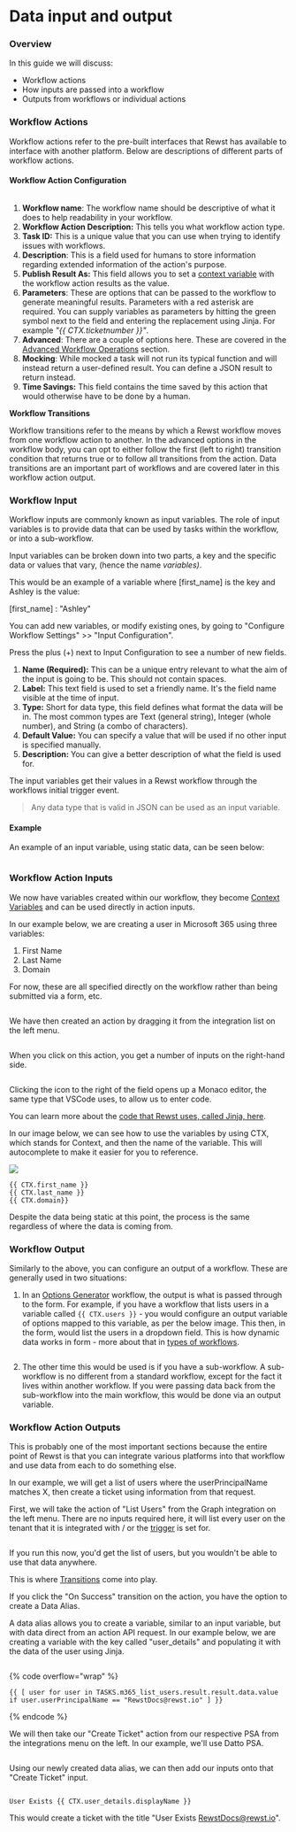 # Data input and output

### Overview

In this guide we will discuss:

* Workflow actions
* How inputs are passed into a workflow
* Outputs from workflows or individual actions

### Workflow Actions

Workflow actions refer to the pre-built interfaces that Rewst has available to interface with another platform. Below are descriptions of different parts of workflow actions.

#### Workflow Action Configuration

<figure><img src="../../.gitbook/assets/workflow_action (1).png" alt=""><figcaption></figcaption></figure>

1. **Workflow name**: The workflow name should be descriptive of what it does to help readability in your workflow.
2. **Workflow Action Description:** This tells you what workflow action type.
3. **Task ID:** This is a unique value that you can use when trying to identify issues with workflows.
4. **Description**: This is a field used for humans to store information regarding extended information of the action's purpose.
5. **Publish Result As:** This field allows you to set a [context variable](../../cluck-university/getting-started/rewst-overview/rewst-terminology.md#context-variables) with the workflow action results as the value.
6. **Parameters**: These are options that can be passed to the workflow to generate meaningful results. Parameters with a red asterisk are required. You can supply variables as parameters by hitting the green symbol next to the field and entering the replacement using Jinja. For example _"\{{ CTX.ticketnumber \}}"_.
7. **Advanced**: There are a couple of options here. These are covered in the [Advanced Workflow Operations](configuring-your-workflow-tasks/advanced-workflow-operations.md) section.
8. **Mocking**: While mocked a task will not run its typical function and will instead return a user-defined result. You can define a JSON result to return instead.
9. **Time Savings:** This field contains the time saved by this action that would otherwise have to be done by a human.

**Workflow Transitions**

Workflow transitions refer to the means by which a Rewst workflow moves from one workflow action to another. In the advanced options in the workflow body, you can opt to either follow the first (left to right) transition condition that returns true or to follow all transitions from the action. Data transitions are an important part of workflows and are covered later in this workflow action output.

### Workflow Input

Workflow inputs are commonly known as input variables. The role of input variables is to provide data that can be used by tasks within the workflow, or into a sub-workflow.

Input variables can be broken down into two parts, a key and the specific data or values that vary, (hence the name _variables)_.

This would be an example of a variable where \[first\_name] is the key and Ashley is the value:

&#x20;               \[first\_name] : "Ashley"

You can add new variables, or modify existing ones, by going to "Configure Workflow Settings"  >> "Input Configuration".

Press the plus (+) next to Input Configuration to see a number of new fields.

1. **Name (Required):** This can be a unique entry relevant to what the aim of the input is going to be. This should not contain spaces.&#x20;
2. **Label:** This text field is used to set a friendly name. It's the field name visible at the time of input.&#x20;
3. **Type:** Short for data type, this field defines what format the data will be in. The most common types are Text (general string), Integer (whole number), and String (a combo of characters).&#x20;
4. **Default Value:** You can specify a value that will be used if no other input is specified manually.
5. **Description:** You can give a better description of what the field is used for.

The input variables get their values in a Rewst workflow through the workflows initial trigger event.

> Any data type that is valid in JSON can be used as an input variable.

#### Example

An example of an input variable, using static data, can be seen below:

<div align="center"><figure><img src="../../.gitbook/assets/input-configuration-example (1).png" alt=""><figcaption></figcaption></figure></div>

### Workflow Action Inputs

We now have variables created within our workflow, they become [Context Variables](../../cluck-university/getting-started/rewst-overview/rewst-terminology.md#context-variables) and can be used directly in action inputs.

In our example below, we are creating a user in Microsoft 365 using three variables:

1. First Name
2. Last Name
3. Domain

For now, these are all specified directly on the workflow rather than being submitted via a form, etc.

<figure><img src="../../.gitbook/assets/input-configuration-example (2).png" alt=""><figcaption></figcaption></figure>

We have then created an action by dragging it from the integration list on the left menu.

<figure><img src="../../.gitbook/assets/m365-create-user-example-action.png" alt=""><figcaption></figcaption></figure>

When you click on this action, you get a number of inputs on the right-hand side.

<figure><img src="../../.gitbook/assets/m365-create-user-example-inputs.png" alt=""><figcaption></figcaption></figure>

Clicking the icon to the right of the field opens up a Monaco editor, the same type that VSCode uses, to allow us to enter code.

You can learn more about the [code that Rewst uses, called Jinja, here](../jinja/intro-to-jinja.md).

In our image below, we can see how to use the variables by using CTX, which stands for Context, and then the name of the variable. This will autocomplete to make it easier for you to reference.

![](../../.gitbook/assets/workflow-action-outputs1.png)

```django
{{ CTX.first_name }}
{{ CTX.last_name }}
{{ CTX.domain}}
```

Despite the data being static at this point, the process is the same regardless of where the data is coming from.

### Workflow Output

Similarly to the above, you can configure an output of a workflow. These are generally used in two situations:

1. In an [Options Generator](workflow-generated-options.md) workflow, the output is what is passed through to the form. For example, if you have a workflow that lists users in a variable called `{{ CTX.users }}` - you would configure an output variable of options mapped to this variable, as per the below image. This then, in the form, would list the users in a dropdown field. This is how dynamic data works in form - more about that in [types of workflows](different-types-of-workflows.md).

<figure><img src="../../.gitbook/assets/output-configuration-example.png" alt=""><figcaption></figcaption></figure>

2. The other time this would be used is if you have a sub-workflow. A sub-workflow is no different from a standard workflow, except for the fact it lives within another workflow. If you were passing data back from the sub-workflow into the main workflow, this would be done via an output variable.

### Workflow Action Outputs

This is probably one of the most important sections because the entire point of Rewst is that you can integrate various platforms into that workflow and use data from each to do something else.

In our example, we will get a list of users where the userPrincipalName matches X, then create a ticket using information from that request.

First, we will take the action of "List Users" from the Graph integration on the left menu. There are no inputs required here, it will list every user on the tenant that it is integrated with / or the [trigger](../intro-to-triggers/) is set for.

<figure><img src="../../.gitbook/assets/output-configuration-example (1).png" alt=""><figcaption></figcaption></figure>

If you run this now, you'd get the list of users, but you wouldn't be able to use that data anywhere.

This is where [Transitions](../../cluck-university/getting-started/rewst-overview/rewst-terminology.md#transitions) come into play.

If you click the "On Success" transition on the action, you have the option to create a Data Alias.

A data alias allows you to create a variable, similar to an input variable, but with data direct from an action API request. In our example below, we are creating a variable with the key called "user\_details" and populating it with the data of the user using Jinja.

<figure><img src="../../.gitbook/assets/data-aliases-example.png" alt=""><figcaption></figcaption></figure>

{% code overflow="wrap" %}
```django
{{ [ user for user in TASKS.m365_list_users.result.result.data.value if user.userPrincipalName == "RewstDocs@rewst.io" ] }}
```
{% endcode %}

We will then take our "Create Ticket" action from our respective PSA from the integrations menu on the left. In our example, we'll use Datto PSA.

<figure><img src="../../.gitbook/assets/transitions-example.png" alt=""><figcaption></figcaption></figure>

Using our newly created data alias, we can then add our inputs onto that "Create Ticket" input.

<figure><img src="../../.gitbook/assets/data-alias-ticket-title-example.png" alt=""><figcaption></figcaption></figure>

```django
User Exists {{ CTX.user_details.displayName }}
```

This would create a ticket with the title "User Exists RewstDocs@rewst.io".
